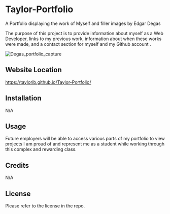 # Taylor-Portfolio
A Portfolio displaying the work of Myself and filler images by Edgar Degas

The purpose of this project is to provide information about myself as a Web Developer, links to my previous work, information about when these works were made, and a contact section for myself and my Github account .

![Degas_portfolio_capture](https://user-images.githubusercontent.com/123839303/227744678-16cf6369-af63-40db-81c7-fa193828288a.jpeg)

## Website Location

https://taylorib.github.io/Taylor-Portfolio/

## Installation
N/A

## Usage
Future employers will be able to access various parts of my portfolio to view projects I am proud of and represent me as a student while working through this complex and rewarding class.

## Credits
N/A

## License
Please refer to the license in the repo.
